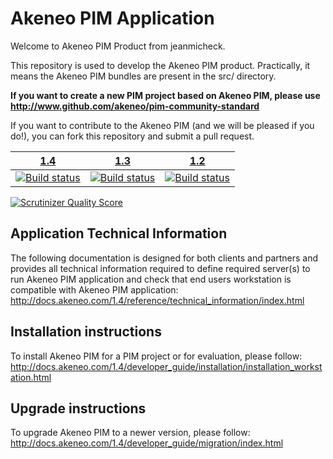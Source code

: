 Akeneo PIM Application
======================
Welcome to Akeneo PIM Product from jeanmicheck.

This repository is used to develop the Akeneo PIM product.
Practically, it means the Akeneo PIM bundles are present in the src/ directory.

**If you want to create a new PIM project based on Akeneo PIM, please use http://www.github.com/akeneo/pim-community-standard**

If you want to contribute to the Akeneo PIM (and we will be pleased if you do!), you can fork
this repository and submit a pull request.

| [1.4][1.4] | [1.3][1.3] | [1.2][1.2] |
|:----------:|:----------:|:----------:|
| [![Build status][1.4 image]][1.4] | [![Build status][1.3 image]][1.3] | [![Build status][1.2 image]][1.2] |

  [1.4 image]: https://travis-ci.org/akeneo/pim-community-dev.svg?branch=1.4
  [1.4]: https://github.com/akeneo/pim-community-dev/tree/1.4
  [1.3 image]: https://travis-ci.org/akeneo/pim-community-dev.svg?branch=1.3
  [1.3]: https://github.com/akeneo/pim-community-dev/tree/1.3
  [1.2 image]: https://travis-ci.org/akeneo/pim-community-dev.svg?branch=1.2
  [1.2]: https://github.com/akeneo/pim-community-dev/tree/1.2

[![Scrutinizer Quality Score](https://scrutinizer-ci.com/g/akeneo/pim-community-dev/badges/quality-score.png?s=05ef3d5d2bbfae2f9a659060b21711d275f0c1ff)](https://scrutinizer-ci.com/g/akeneo/pim-community-dev/)

Application Technical Information
---------------------------------

The following documentation is designed for both clients and partners and provides all technical information required to define required server(s) to run Akeneo PIM application and check that end users workstation is compatible with Akeneo PIM application:
http://docs.akeneo.com/1.4/reference/technical_information/index.html

Installation instructions
-------------------------

To install Akeneo PIM for a PIM project or for evaluation, please follow:
http://docs.akeneo.com/1.4/developer_guide/installation/installation_workstation.html

Upgrade instructions
--------------------

To upgrade Akeneo PIM to a newer version, please follow:
http://docs.akeneo.com/1.4/developer_guide/migration/index.html

